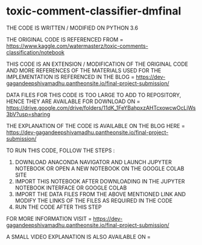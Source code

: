 # toxic-comment-classifier-dmfinal

THE CODE IS WRITTEN / MODIFIED ON PYTHON 3.6

THE ORIGINAL CODE IS REFERENCED FROM = https://www.kaggle.com/watermasterz/toxic-comments-classification/notebook

THIS CODE IS AN EXTENSION / MODIFICATION OF THE ORIGINAL CODE AND MORE REFERENCES OF THE MATERIALS USED FOR THE IMPLEMENTATION IS REFERENCED IN THE BLOG = https://dev-gagandeepshivamadhu.pantheonsite.io/final-project-submission/

DATA FILES FOR THIS CODE IS TOO LARGE TO ADD TO REPOSITORY, HENCE THEY ARE AVAILABLE FOR DOWNLOAD ON = https://drive.google.com/drive/folders/11dK_1FeYBahpxzAHTcxowcwOcLjWs3bV?usp=sharing

THE EXPLANATION OF THE CODE IS AVAILABLE ON THE BLOG HERE = https://dev-gagandeepshivamadhu.pantheonsite.io/final-project-submission/

TO RUN THIS CODE, FOLLOW THE STEPS :
1. DOWNLOAD ANACONDA NAVIGATOR AND LAUNCH JUPYTER NOTEBOOK OR OPEN A NEW NOTEBOOK ON THE GOOGLE COLAB SITE
2. IMPORT THIS NOTEBOOK AFTER DOWNLOADING IN THE JUPYTER NOTEBOOK INTERFACE OR GOOGLE COLAB
3. IMPORT THE DATA FILES FROM THE ABOVE MENTIONED LINK AND MODIFY THE LINKS OF THE FILES AS REQUIRED IN THE CODE
4. RUN THE CODE AFTER THIS STEP

FOR MORE INFORMATION VISIT = https://dev-gagandeepshivamadhu.pantheonsite.io/final-project-submission/

A SMALL VIDEO EXPLANATION IS ALSO AVAILABLE ON = 
